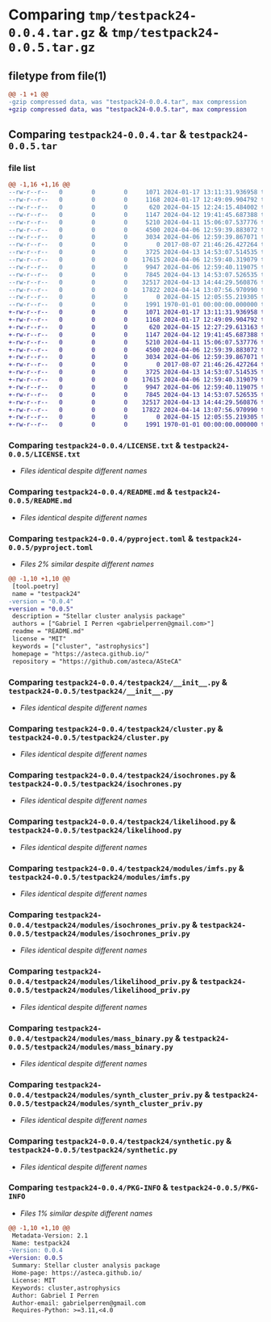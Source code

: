# Comparing `tmp/testpack24-0.0.4.tar.gz` & `tmp/testpack24-0.0.5.tar.gz`

## filetype from file(1)

```diff
@@ -1 +1 @@
-gzip compressed data, was "testpack24-0.0.4.tar", max compression
+gzip compressed data, was "testpack24-0.0.5.tar", max compression
```

## Comparing `testpack24-0.0.4.tar` & `testpack24-0.0.5.tar`

### file list

```diff
@@ -1,16 +1,16 @@
--rw-r--r--   0        0        0     1071 2024-01-17 13:11:31.936958 testpack24-0.0.4/LICENSE.txt
--rw-r--r--   0        0        0     1168 2024-01-17 12:49:09.904792 testpack24-0.0.4/README.md
--rw-r--r--   0        0        0      620 2024-04-15 12:24:15.484002 testpack24-0.0.4/pyproject.toml
--rw-r--r--   0        0        0     1147 2024-04-12 19:41:45.687388 testpack24-0.0.4/testpack24/__init__.py
--rw-r--r--   0        0        0     5210 2024-04-11 15:06:07.537776 testpack24-0.0.4/testpack24/cluster.py
--rw-r--r--   0        0        0     4500 2024-04-06 12:59:39.883072 testpack24-0.0.4/testpack24/isochrones.py
--rw-r--r--   0        0        0     3034 2024-04-06 12:59:39.867071 testpack24-0.0.4/testpack24/likelihood.py
--rw-r--r--   0        0        0        0 2017-08-07 21:46:26.427264 testpack24-0.0.4/testpack24/modules/__init__.py
--rw-r--r--   0        0        0     3725 2024-04-13 14:53:07.514535 testpack24-0.0.4/testpack24/modules/imfs.py
--rw-r--r--   0        0        0    17615 2024-04-06 12:59:40.319079 testpack24-0.0.4/testpack24/modules/isochrones_priv.py
--rw-r--r--   0        0        0     9947 2024-04-06 12:59:40.119075 testpack24-0.0.4/testpack24/modules/likelihood_priv.py
--rw-r--r--   0        0        0     7845 2024-04-13 14:53:07.526535 testpack24-0.0.4/testpack24/modules/mass_binary.py
--rw-r--r--   0        0        0    32517 2024-04-13 14:44:29.560876 testpack24-0.0.4/testpack24/modules/synth_cluster_priv.py
--rw-r--r--   0        0        0    17822 2024-04-14 13:07:56.970990 testpack24-0.0.4/testpack24/synthetic.py
--rw-r--r--   0        0        0        0 2024-04-15 12:05:55.219305 testpack24-0.0.4/testpack24/test_module.py~
--rw-r--r--   0        0        0     1991 1970-01-01 00:00:00.000000 testpack24-0.0.4/PKG-INFO
+-rw-r--r--   0        0        0     1071 2024-01-17 13:11:31.936958 testpack24-0.0.5/LICENSE.txt
+-rw-r--r--   0        0        0     1168 2024-01-17 12:49:09.904792 testpack24-0.0.5/README.md
+-rw-r--r--   0        0        0      620 2024-04-15 12:27:29.613163 testpack24-0.0.5/pyproject.toml
+-rw-r--r--   0        0        0     1147 2024-04-12 19:41:45.687388 testpack24-0.0.5/testpack24/__init__.py
+-rw-r--r--   0        0        0     5210 2024-04-11 15:06:07.537776 testpack24-0.0.5/testpack24/cluster.py
+-rw-r--r--   0        0        0     4500 2024-04-06 12:59:39.883072 testpack24-0.0.5/testpack24/isochrones.py
+-rw-r--r--   0        0        0     3034 2024-04-06 12:59:39.867071 testpack24-0.0.5/testpack24/likelihood.py
+-rw-r--r--   0        0        0        0 2017-08-07 21:46:26.427264 testpack24-0.0.5/testpack24/modules/__init__.py
+-rw-r--r--   0        0        0     3725 2024-04-13 14:53:07.514535 testpack24-0.0.5/testpack24/modules/imfs.py
+-rw-r--r--   0        0        0    17615 2024-04-06 12:59:40.319079 testpack24-0.0.5/testpack24/modules/isochrones_priv.py
+-rw-r--r--   0        0        0     9947 2024-04-06 12:59:40.119075 testpack24-0.0.5/testpack24/modules/likelihood_priv.py
+-rw-r--r--   0        0        0     7845 2024-04-13 14:53:07.526535 testpack24-0.0.5/testpack24/modules/mass_binary.py
+-rw-r--r--   0        0        0    32517 2024-04-13 14:44:29.560876 testpack24-0.0.5/testpack24/modules/synth_cluster_priv.py
+-rw-r--r--   0        0        0    17822 2024-04-14 13:07:56.970990 testpack24-0.0.5/testpack24/synthetic.py
+-rw-r--r--   0        0        0        0 2024-04-15 12:05:55.219305 testpack24-0.0.5/testpack24/test_module.py~
+-rw-r--r--   0        0        0     1991 1970-01-01 00:00:00.000000 testpack24-0.0.5/PKG-INFO
```

### Comparing `testpack24-0.0.4/LICENSE.txt` & `testpack24-0.0.5/LICENSE.txt`

 * *Files identical despite different names*

### Comparing `testpack24-0.0.4/README.md` & `testpack24-0.0.5/README.md`

 * *Files identical despite different names*

### Comparing `testpack24-0.0.4/pyproject.toml` & `testpack24-0.0.5/pyproject.toml`

 * *Files 2% similar despite different names*

```diff
@@ -1,10 +1,10 @@
 [tool.poetry]
 name = "testpack24"
-version = "0.0.4"
+version = "0.0.5"
 description = "Stellar cluster analysis package"
 authors = ["Gabriel I Perren <gabrielperren@gmail.com>"]
 readme = "README.md"
 license = "MIT"
 keywords = ["cluster", "astrophysics"]
 homepage = "https://asteca.github.io/"
 repository = "https://github.com/asteca/ASteCA"
```

### Comparing `testpack24-0.0.4/testpack24/__init__.py` & `testpack24-0.0.5/testpack24/__init__.py`

 * *Files identical despite different names*

### Comparing `testpack24-0.0.4/testpack24/cluster.py` & `testpack24-0.0.5/testpack24/cluster.py`

 * *Files identical despite different names*

### Comparing `testpack24-0.0.4/testpack24/isochrones.py` & `testpack24-0.0.5/testpack24/isochrones.py`

 * *Files identical despite different names*

### Comparing `testpack24-0.0.4/testpack24/likelihood.py` & `testpack24-0.0.5/testpack24/likelihood.py`

 * *Files identical despite different names*

### Comparing `testpack24-0.0.4/testpack24/modules/imfs.py` & `testpack24-0.0.5/testpack24/modules/imfs.py`

 * *Files identical despite different names*

### Comparing `testpack24-0.0.4/testpack24/modules/isochrones_priv.py` & `testpack24-0.0.5/testpack24/modules/isochrones_priv.py`

 * *Files identical despite different names*

### Comparing `testpack24-0.0.4/testpack24/modules/likelihood_priv.py` & `testpack24-0.0.5/testpack24/modules/likelihood_priv.py`

 * *Files identical despite different names*

### Comparing `testpack24-0.0.4/testpack24/modules/mass_binary.py` & `testpack24-0.0.5/testpack24/modules/mass_binary.py`

 * *Files identical despite different names*

### Comparing `testpack24-0.0.4/testpack24/modules/synth_cluster_priv.py` & `testpack24-0.0.5/testpack24/modules/synth_cluster_priv.py`

 * *Files identical despite different names*

### Comparing `testpack24-0.0.4/testpack24/synthetic.py` & `testpack24-0.0.5/testpack24/synthetic.py`

 * *Files identical despite different names*

### Comparing `testpack24-0.0.4/PKG-INFO` & `testpack24-0.0.5/PKG-INFO`

 * *Files 1% similar despite different names*

```diff
@@ -1,10 +1,10 @@
 Metadata-Version: 2.1
 Name: testpack24
-Version: 0.0.4
+Version: 0.0.5
 Summary: Stellar cluster analysis package
 Home-page: https://asteca.github.io/
 License: MIT
 Keywords: cluster,astrophysics
 Author: Gabriel I Perren
 Author-email: gabrielperren@gmail.com
 Requires-Python: >=3.11,<4.0
```

